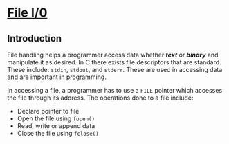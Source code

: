 # <ins>File I/0</ins>

## Introduction
File handling helps a programmer access data whether ***text*** or ***binary*** and manipulate it as desired. In C there exists file descriptors that are standard. These include: `stdin`, `stdout`, and `stderr`. These are used in accessing data and are important in programming.

In accessing a file, a programmer has to use a `FILE` pointer which accesses the file through its address. The operations done to a file include:
- Declare pointer to file
- Open the file using `fopen()`
- Read, write or append data
- Close the file using `fclose()`
